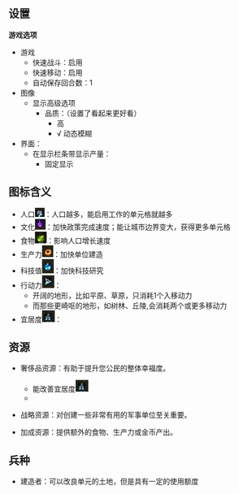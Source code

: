 ## 设置

**游戏选项**

+ 游戏
  + 快速战斗：启用
  + 快速移动：启用
  + 自动保存回合数：1
+ 图像
  + 显示高级选项
    + 品质：（设置了看起来更好看）
      + 高
      + √ 动态模糊
+ 界面：
  + 在显示栏条带显示产量：
    + 固定显示

## 图标含义

+ 人口![image-20220718185940452](img/image-20220718185940452.png)：人口越多，能启用工作的单元格就越多
+ 文化![image-20220718190037551](img/image-20220718190037551.png)：加快政策完成速度；能让城市边界变大，获得更多单元格
+ 食物![image-20220718190429866](img/image-20220718190429866.png)：影响人口增长速度
+ 生产力![image-20220718185352763](img/image-20220718185352763.png)：加快单位建造
+ 科技值![image-20220718185427572](img/image-20220718185427572.png)：加快科技研究
+ 行动力![image-20220718185750982](img/image-20220718185750982.png)：
  + 开阔的地形，比如平原、草原，只消耗1个入移动力
  + 而那些更崎呕的地形，如树林、丘陵,会消耗两个或更多移动力
+ 宜居度![image-20220718191327533](img/image-20220718191327533.png)：



## 资源

+ 奢侈品资源：有助于提升您公民的整体幸福度。
  + 能改善宜居度![image-20220718191327533](img/image-20220718191327533.png)
  + 

+ 战略资源：对创建一些非常有用的军事单位至关重要。

+ 加成资源：提供额外的食物、生产力或金币产出。



## 兵种

+ 建造者：可以改良单元的土地，但是具有一定的使用额度